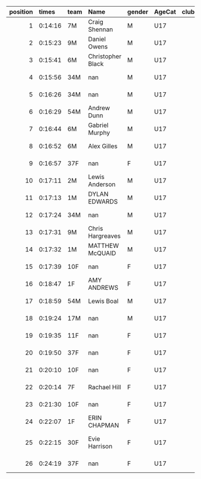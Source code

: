 |   position | times   | team   | Name              | gender   | AgeCat   |   clubnumber | Club name                  | Website                               |
|-----------:|:--------|:-------|:------------------|:---------|:---------|-------------:|:---------------------------|:--------------------------------------|
|          1 | 0:14:16 | 7M     | Craig Shennan     | M        | U17      |            7 | Giffnock North AC          | https://www.giffnocknorth.co.uk/      |
|          2 | 0:15:23 | 9M     | Daniel Owens      | M        | U17      |            9 | Garscube Harriers          | https://www.garscubeharriers.org.uk/  |
|          3 | 0:15:41 | 6M     | Christopher Black | M        | U17      |            6 | Cambuslang Harriers        | https://cambuslangharriers.org/       |
|          4 | 0:15:56 | 34M    | nan               | M        | U17      |           34 | Kilbarchan AAC             | https://kilbarchanaac.org.uk/         |
|          5 | 0:16:26 | 34M    | nan               | M        | U17      |           34 | Kilbarchan AAC             | https://kilbarchanaac.org.uk/         |
|          6 | 0:16:29 | 54M    | Andrew Dunn       | M        | U17      |           54 | VP-Glasgow                 | https://www.vp-glasgow.com            |
|          7 | 0:16:44 | 6M     | Gabriel Murphy    | M        | U17      |            6 | Cambuslang Harriers        | https://cambuslangharriers.org/       |
|          8 | 0:16:52 | 6M     | Alex Gilles       | M        | U17      |            6 | Cambuslang Harriers        | https://cambuslangharriers.org/       |
|          9 | 0:16:57 | 37F    | nan               | F        | U17      |           37 | Law & District AAC         | http://www.lawaac.co.uk/              |
|         10 | 0:17:11 | 2M     | Lewis Anderson    | M        | U17      |            2 | Kilmarnock H&AC            | http://www.kilmarnockharriers.com/    |
|         11 | 0:17:13 | 1M     | DYLAN EDWARDS     | M        | U17      |            1 | East Kilbride AC           | http://www.ekac.org.uk/               |
|         12 | 0:17:24 | 34M    | nan               | M        | U17      |           34 | Kilbarchan AAC             | https://kilbarchanaac.org.uk/         |
|         13 | 0:17:31 | 9M     | Chris Hargreaves  | M        | U17      |            9 | Garscube Harriers          | https://www.garscubeharriers.org.uk/  |
|         14 | 0:17:32 | 1M     | MATTHEW McQUAID   | M        | U17      |            1 | East Kilbride AC           | http://www.ekac.org.uk/               |
|         15 | 0:17:39 | 10F    | nan               | F        | U17      |           10 | Shettleston Harriers       | http://shettlestonharriers.org.uk/    |
|         16 | 0:18:47 | 1F     | AMY ANDREWS       | F        | U17      |            1 | East Kilbride AC           | http://www.ekac.org.uk/               |
|         17 | 0:18:59 | 54M    | Lewis Boal        | M        | U17      |           54 | VP-Glasgow                 | https://www.vp-glasgow.com            |
|         18 | 0:19:24 | 17M    | nan               | M        | U17      |           17 | Calderglen Harriers        | http://www.calderglenharriers.org.uk/ |
|         19 | 0:19:35 | 11F    | nan               | F        | U17      |           11 | Airdrie Harriers           | http://airdrieharriers.org/           |
|         20 | 0:19:50 | 37F    | nan               | F        | U17      |           37 | Law & District AAC         | http://www.lawaac.co.uk/              |
|         21 | 0:20:10 | 10F    | nan               | F        | U17      |           10 | Shettleston Harriers       | http://shettlestonharriers.org.uk/    |
|         22 | 0:20:14 | 7F     | Rachael Hill      | F        | U17      |            7 | Giffnock North AC          | https://www.giffnocknorth.co.uk/      |
|         23 | 0:21:30 | 10F    | nan               | F        | U17      |           10 | Shettleston Harriers       | http://shettlestonharriers.org.uk/    |
|         24 | 0:22:07 | 1F     | ERIN CHAPMAN      | F        | U17      |            1 | East Kilbride AC           | http://www.ekac.org.uk/               |
|         25 | 0:22:15 | 30F    | Evie Harrison     | F        | U17      |           30 | Greenock Glenpark Harriers | https://greenockglenparkharriers.com/ |
|         26 | 0:24:19 | 37F    | nan               | F        | U17      |           37 | Law & District AAC         | http://www.lawaac.co.uk/              |